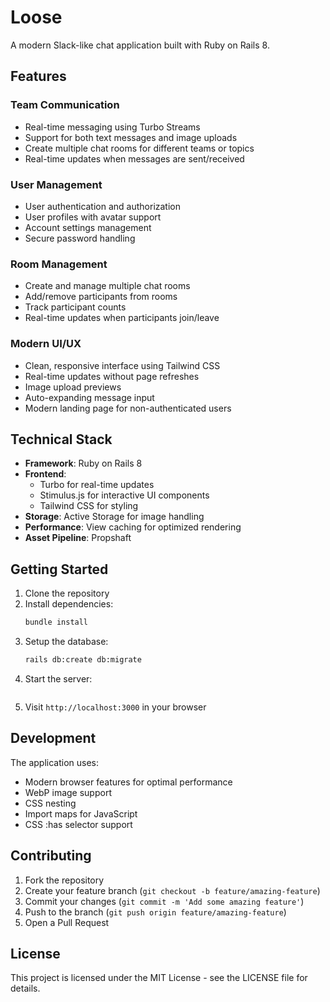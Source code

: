 # Loose

A modern Slack-like chat application built with Ruby on Rails 8.

## Features

### Team Communication
- Real-time messaging using Turbo Streams
- Support for both text messages and image uploads
- Create multiple chat rooms for different teams or topics
- Real-time updates when messages are sent/received

### User Management
- User authentication and authorization
- User profiles with avatar support
- Account settings management
- Secure password handling

### Room Management
- Create and manage multiple chat rooms
- Add/remove participants from rooms
- Track participant counts
- Real-time updates when participants join/leave

### Modern UI/UX
- Clean, responsive interface using Tailwind CSS
- Real-time updates without page refreshes
- Image upload previews
- Auto-expanding message input
- Modern landing page for non-authenticated users

## Technical Stack

- **Framework**: Ruby on Rails 8
- **Frontend**: 
  - Turbo for real-time updates
  - Stimulus.js for interactive UI components
  - Tailwind CSS for styling
- **Storage**: Active Storage for image handling
- **Performance**: View caching for optimized rendering
- **Asset Pipeline**: Propshaft

## Getting Started

1. Clone the repository
2. Install dependencies:
   ```bash
   bundle install
   ```
3. Setup the database:
   ```bash
   rails db:create db:migrate
   ```
4. Start the server:
   ```bin/rails dev
   ```
5. Visit `http://localhost:3000` in your browser

## Development

The application uses:
- Modern browser features for optimal performance
- WebP image support
- CSS nesting
- Import maps for JavaScript
- CSS :has selector support

## Contributing

1. Fork the repository
2. Create your feature branch (`git checkout -b feature/amazing-feature`)
3. Commit your changes (`git commit -m 'Add some amazing feature'`)
4. Push to the branch (`git push origin feature/amazing-feature`)
5. Open a Pull Request

## License

This project is licensed under the MIT License - see the LICENSE file for details.
